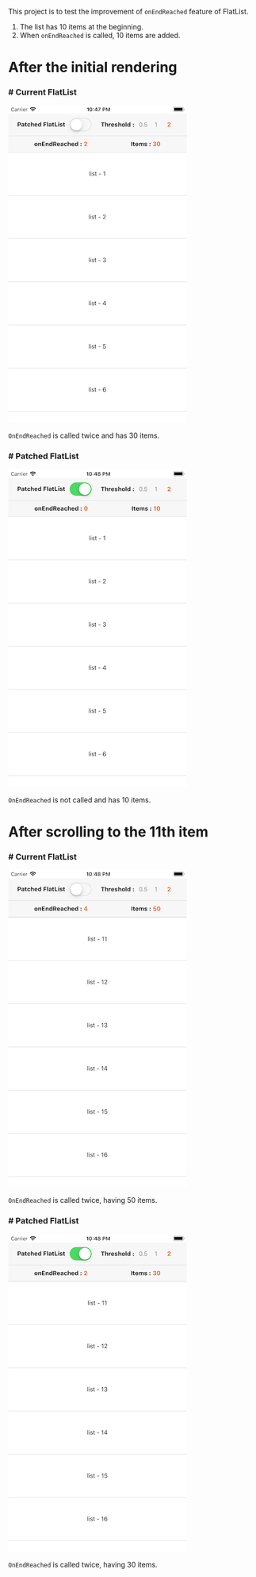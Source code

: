 
This project is to test the improvement of `onEndReached` feature of FlatList.

1. The list has 10 items at the beginning.
2. When `onEndReached` is called, 10 items are added.

# After the initial rendering
### # Current FlatList

![Current FlatList initial rendering](screenshots/old_flatlist_initial_renering.png)

`OnEndReached` is called twice and has 30 items.

### # Patched FlatList

![Patched FlatList initial rendering](screenshots/patched_flatlist_initial_renering.png)

`OnEndReached` is not called and has 10 items.

# After scrolling to the 11th item
### # Current FlatList

![Current FlatList scrolling](screenshots/old_flatlist_scrolling.png)

`OnEndReached` is called twice, having 50 items.

### # Patched FlatList

![Patched FlatList scrolling](screenshots/patched_flatlist_scrolling.png)

`OnEndReached` is called twice, having 30 items.